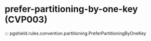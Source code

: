 # prefer-partitioning-by-one-key (CVP003)

::: pgshield.rules.convention.partitioning.PreferPartitioningByOneKey

